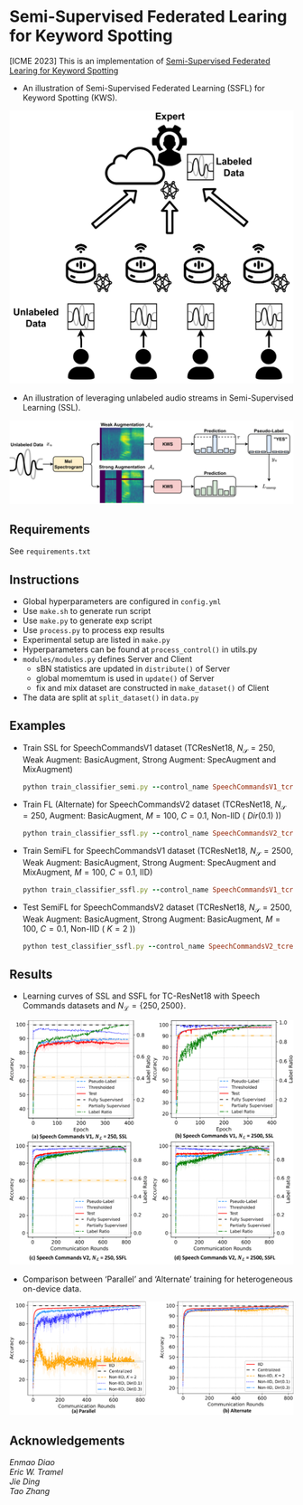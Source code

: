 # Semi-Supervised Federated Learing for Keyword Spotting
[ICME 2023] This is an implementation of [Semi-Supervised Federated Learing for Keyword Spotting]()
- An illustration of Semi-Supervised Federated Learning (SSFL) for Keyword Spotting (KWS).
<p align="center">
<img src="/asset/ssfl.png">
</p>

- An illustration of leveraging unlabeled audio streams in Semi-Supervised Learning (SSL).
<p align="center">
<img src="/asset/semi.png">
</p>

## Requirements
See `requirements.txt`

## Instructions
 - Global hyperparameters are configured in `config.yml`
 - Use `make.sh` to generate run script
 - Use `make.py` to generate exp script
 - Use `process.py` to process exp results
 - Experimental setup are listed in `make.py` 
 - Hyperparameters can be found at `process_control()` in utils.py 
 - `modules/modules.py` defines Server and Client
    - sBN statistics are updated in `distribute()` of Server
    - global momemtum is used in `update()` of Server
    - fix and mix dataset are constructed in `make_dataset()` of Client
 - The data are split at `split_dataset()` in `data.py`
 
## Examples
 - Train SSL for SpeechCommandsV1 dataset (TCResNet18, $N_\mathcal{S}=250$, Weak Augment: BasicAugment, Strong Augment: SpecAugment and MixAugment)
    ```ruby
    python train_classifier_semi.py --control_name SpeechCommandsV1_tcresnet18_250_basic=basic-spec_fix
    ```
 - Train FL (Alternate) for SpeechCommandsV2 dataset (TCResNet18, $N_\mathcal{S}=250$, Augment: BasicAugment, $M=100$, $C=0.1$, Non-IID ( $Dir(0.1)$ ))
    ```ruby
    python train_classifier_ssfl.py --control_name SpeechCommandsV2_tcresnet18_250_basic_sup_100_0.1_non-iid-d-0.1
    ```
 - Train SemiFL for SpeechCommandsV1 dataset (TCResNet18, $N_\mathcal{S}=2500$, Weak Augment: BasicAugment, Strong Augment: SpecAugment and MixAugment, $M=100$, $C=0.1$, IID)
    ```ruby
    python train_classifier_ssfl.py --control_name SpeechCommandsV1_tcresnet18_2500_basic=basic-spec_fix-mix_100_0.1_iid
    ```
 - Test SemiFL for SpeechCommandsV2 dataset (TCResNet18, $N_\mathcal{S}=2500$, Weak Augment: BasicAugment, Strong Augment: BasicAugment, $M=100$, $C=0.1$, Non-IID ( $K=2$ ))
    ```ruby
    python test_classifier_ssfl.py --control_name SpeechCommandsV2_tcresnet18_2500_basic=basic_fix_100_0.1_non-iid-l-2
    ```
    
## Results
- Learning curves of SSL and SSFL for TC-ResNet18 with Speech Commands datasets and $N_\mathcal{L}=\{250,2500\}$.
<p align="center">
<img src="/asset/lc.png">
</p>

- Comparison between ‘Parallel’ and ‘Alternate’ training for heterogeneous on-device data.
<p align="center">
<img src="/asset/alter.png">
</p>

## Acknowledgements
*Enmao Diao  
Eric W. Tramel    
Jie Ding  
Tao Zhang*
